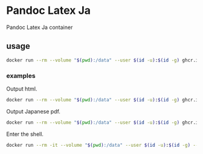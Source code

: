 # Pandoc Latex Ja

Pandoc Latex Ja container

## usage

```bash
docker run --rm --volume "$(pwd):/data" --user $(id -u):$(id -g) ghcr.io/ncukondo/pandoc-lualatex-ja [options]
```


### examples
Output html.
```bash
docker run --rm --volume "$(pwd):/data" --user $(id -u):$(id -g) ghcr.io/ncukondo/pandoc-lualatex-ja sample.md -o sample.html
```

Output Japanese pdf.
```bash
docker run --rm --volume "$(pwd):/data" --user $(id -u):$(id -g) ghcr.io/ncukondo/pandoc-lualatex-ja -V documentclass=ltjsarticle --pdf-engine=lualatex --filter=pandoc-crossref sample.md -o sample.pdf
```

Enter the shell.
```bash
docker run --rm -it --volume "$(pwd):/data" --user $(id -u):$(id -g) --entrypoint sh ghcr.io/ncukondo/pandoc-lualatex-ja 
```

